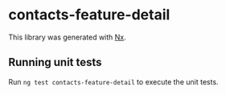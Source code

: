 # contacts-feature-detail

This library was generated with [Nx](https://nx.dev).

## Running unit tests

Run `ng test contacts-feature-detail` to execute the unit tests.
